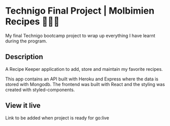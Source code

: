 # Technigo Final Project | Molbimien Recipes 👩🏼‍🍳

My final Technigo bootcamp project to wrap up everything I have learnt during the program.

## Description

A Recipe Keeper application to add, store and maintain my favorite recipes.

This app contains an API built with Heroku and Express where the data is stored with Mongodb.
The frontend was built with React and the styling was created with styled-components.

## View it live

Link to be added when project is ready for go:live